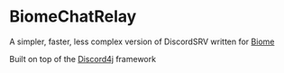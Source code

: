 # BiomeChatRelay
A simpler, faster, less complex version of DiscordSRV written for [Biome](https://biome.pw/)

Built on top of the [Discord4j](https://github.com/Discord4J/Discord4J) framework